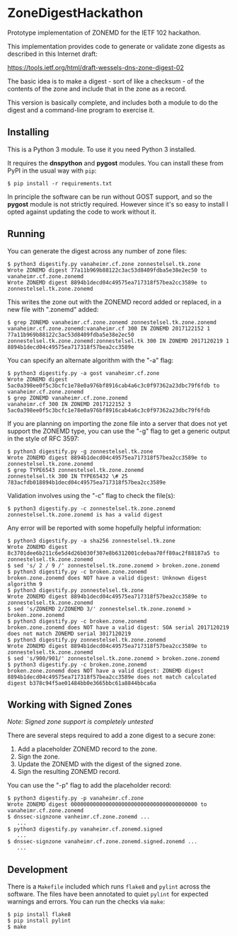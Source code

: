 # ZoneDigestHackathon
Prototype implementation of ZONEMD for the IETF 102 hackathon.

This implementation provides code to generate or validate zone digests
as described in this Internet draft:

https://tools.ietf.org/html/draft-wessels-dns-zone-digest-02

The basic idea is to make a digest - sort of like a checksum - of the
contents of the zone and include that in the zone as a record.

This version is basically complete, and includes both a module to do
the digest and a command-line program to exercise it.

## Installing

This is a Python 3 module. To use it you need Python 3 installed.

It requires the **dnspython** and **pygost** modules. You can install
these from PyPI in the usual way with `pip`:

```
$ pip install -r requirements.txt
```

In principle the software can be run without GOST support, and so the
**pygost** module is not strictly required. However since it's so easy
to install I opted against updating the code to work without it.

## Running

You can generate the digest across any number of zone files:

```
$ python3 digestify.py vanaheimr.cf.zone zonnestelsel.tk.zone
Wrote ZONEMD digest 77a11b969b88122c3ac53d8409fdba5e38e2ec50 to vanaheimr.cf.zone.zonemd
Wrote ZONEMD digest 8894b1decd04c49575ea717318f57bea2cc3589e to zonnestelsel.tk.zone.zonemd
```

This writes the zone out with the ZONEMD record added or replaced, in
a new file with ".zonemd" added:

```
$ grep ZONEMD vanaheimr.cf.zone.zonemd zonnestelsel.tk.zone.zonemd
vanaheimr.cf.zone.zonemd:vanaheimr.cf 300 IN ZONEMD 2017122152 1 77a11b969b88122c3ac53d8409fdba5e38e2ec50
zonnestelsel.tk.zone.zonemd:zonnestelsel.tk 300 IN ZONEMD 2017120219 1 8894b1decd04c49575ea717318f57bea2cc3589e
```

You can specify an alternate algorithm with the "-a" flag:

```
$ python3 digestify.py -a gost vanaheimr.cf.zone
Wrote ZONEMD digest 5ac0a398ee0f5c3bcfc1e78e0a976bf8916cab4a6c3c0f97362a23dbc79f6fdb to vanaheimr.cf.zone.zonemd
$ grep ZONEMD vanaheimr.cf.zone.zonemd
vanaheimr.cf 300 IN ZONEMD 2017122152 3 5ac0a398ee0f5c3bcfc1e78e0a976bf8916cab4a6c3c0f97362a23dbc79f6fdb
```

If you are planning on importing the zone file into a server that does
not yet support the ZONEMD type, you can use the "-g" flag to get a
generic output in the style of RFC 3597:

```
$ python3 digestify.py -g zonnestelsel.tk.zone
Wrote ZONEMD digest 8894b1decd04c49575ea717318f57bea2cc3589e to zonnestelsel.tk.zone.zonemd
$ grep TYPE6543 zonnestelsel.tk.zone.zonemd
zonnestelsel.tk 300 IN TYPE65432 \# 25 783acfdb018894b1decd04c49575ea717318f57bea2cc3589e
```

Validation involves using the "-c" flag to check the file(s):

```
$ python3 digestify.py -c zonnestelsel.tk.zone.zonemd
zonnestelsel.tk.zone.zonemd is has a valid digest
```

Any error will be reported with some hopefully helpful information:

```
$ python3 digestify.py -a sha256 zonnestelsel.tk.zone
Wrote ZONEMD digest 8c3701dee6b211c6e5d4d26b030f307e8b6312001cdebaa70ff80ac2f88187a5 to zonnestelsel.tk.zone.zonemd
$ sed 's/ 2 / 9 /' zonnestelsel.tk.zone.zonemd > broken.zone.zonemd
$ python3 digestify.py -c broken.zone.zonemd
broken.zone.zonemd does NOT have a valid digest: Unknown digest algorithm 9
$ python3 digestify.py zonnestelsel.tk.zone
Wrote ZONEMD digest 8894b1decd04c49575ea717318f57bea2cc3589e to zonnestelsel.tk.zone.zonemd
$ sed 's/ZONEMD 2/ZONEMD 3/' zonnestelsel.tk.zone.zonemd > broken.zone.zonemd
$ python3 digestify.py -c broken.zone.zonemd
broken.zone.zonemd does NOT have a valid digest: SOA serial 2017120219 does not match ZONEMD serial 3017120219
$ python3 digestify.py zonnestelsel.tk.zone.zonemd
Wrote ZONEMD digest 8894b1decd04c49575ea717318f57bea2cc3589e to zonnestelsel.tk.zone.zonemd
$ sed 's/900/901/' zonnestelsel.tk.zone.zonemd > broken.zone.zonemd
$ python3 digestify.py -c broken.zone.zonemd
broken.zone.zonemd does NOT have a valid digest: ZONEMD digest 8894b1decd04c49575ea717318f57bea2cc3589e does not match calculated digest b378c94f5ae01484bb0e3665bbc61a8844bbca6a
```

## Working with Signed Zones

_Note: Signed zone support is completely untested_

There are several steps required to add a zone digest to a secure zone:

1. Add a placeholder ZONEMD record to the zone.
2. Sign the zone.
3. Update the ZONEMD with the digest of the signed zone.
4. Sign the resulting ZONEMD record.

You can use the "-p" flag to add the placeholder record:

```
$ python3 digestify.py -p vanaheimr.cf.zone
Wrote ZONEMD digest 0000000000000000000000000000000000000000 to vanaheimr.cf.zone.zonemd
$ dnssec-signzone vanheimr.cf.zone.zonemd ...
   ...
$ python3 digestify.py vanaheimr.cf.zonemd.signed
   ...
$ dnssec-signzone vanaheimr.cf.zone.zonemd.signed.zonemd ...
   ...
```

## Development

There is a `Makefile` included which runs `flake8` and `pylint` across
the software. The files have been annotated to quiet `pylint` for
expected warnings and errors. You can run the checks via `make`:

```
$ pip install flake8
$ pip install pylint
$ make
```
